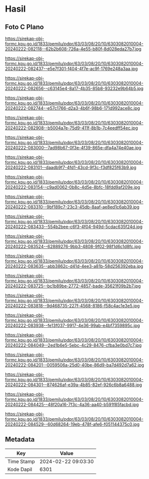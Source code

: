 # Hasil

## Foto C Plano

https://sirekap-obj-formc.kpu.go.id/1833/pemilu/pdpr/63/03/08/20/10/6303082010004-20240222-082118--62b2b608-726a-4e55-b80f-8d028eda27b7.jpg

https://sirekap-obj-formc.kpu.go.id/1833/pemilu/pdpr/63/03/08/20/10/6303082010004-20240222-082437--e5e7f301-f404-4f7e-ac9f-1769e248a3aa.jpg

https://sirekap-obj-formc.kpu.go.id/1833/pemilu/pdpr/63/03/08/20/10/6303082010004-20240222-082656--c63145e4-8a17-4b35-85b8-93232e9b64b5.jpg

https://sirekap-obj-formc.kpu.go.id/1833/pemilu/pdpr/63/03/08/20/10/6303082010004-20240222-082744--e57c1766-d2a3-4b6f-98b6-171d992ace8c.jpg

https://sirekap-obj-formc.kpu.go.id/1833/pemilu/pdpr/63/03/08/20/10/6303082010004-20240222-082908--b5004a7e-75d9-411f-8b1b-7c4eedff54ec.jpg

https://sirekap-obj-formc.kpu.go.id/1833/pemilu/pdpr/63/03/08/20/10/6303082010004-20240222-083000--7ad98b67-0f3e-4f39-865e-dfa4a74e40ae.jpg

https://sirekap-obj-formc.kpu.go.id/1833/pemilu/pdpr/63/03/08/20/10/6303082010004-20240222-083101--daadb9f7-4fd1-43cd-9f3c-f3df825f63b9.jpg

https://sirekap-obj-formc.kpu.go.id/1833/pemilu/pdpr/63/03/08/20/10/6303082010004-20240222-083154--c9ad0062-0b8c-4d5e-8bfc-18fdd9af209e.jpg

https://sirekap-obj-formc.kpu.go.id/1833/pemilu/pdpr/63/03/08/20/10/6303082010004-20240222-083310--9bf189c7-23c3-45db-8aaf-ae8ed1c6ab39.jpg

https://sirekap-obj-formc.kpu.go.id/1833/pemilu/pdpr/63/03/08/20/10/6303082010004-20240222-083433--554b2bee-c6f3-4f04-949d-5cdac635f24d.jpg

https://sirekap-obj-formc.kpu.go.id/1833/pemilu/pdpr/63/03/08/20/10/6303082010004-20240222-083524--62889276-9bb3-4808-9f02-98f1d6c1d8fc.jpg

https://sirekap-obj-formc.kpu.go.id/1833/pemilu/pdpr/63/03/08/20/10/6303082010004-20240222-083635--abb3862c-d41d-4ee3-a81b-58d256392eba.jpg

https://sirekap-obj-formc.kpu.go.id/1833/pemilu/pdpr/63/03/08/20/10/6303082010004-20240222-083725--bc1b89be-2772-4857-bade-35621f09b2b7.jpg

https://sirekap-obj-formc.kpu.go.id/1833/pemilu/pdpr/63/03/08/20/10/6303082010004-20240222-083818--9d468735-227f-4568-8186-f58c4ac1e3e5.jpg

https://sirekap-obj-formc.kpu.go.id/1833/pemilu/pdpr/63/03/08/20/10/6303082010004-20240222-083938--fe13f037-9917-4e36-99ab-e4bf7359895c.jpg

https://sirekap-obj-formc.kpu.go.id/1833/pemilu/pdpr/63/03/08/20/10/6303082010004-20240222-084049--2ed1b6e5-5ebc-4c29-8476-cfba3e0bd7c7.jpg

https://sirekap-obj-formc.kpu.go.id/1833/pemilu/pdpr/63/03/08/20/10/6303082010004-20240222-084201--0059506a-25d0-40be-86d9-ba7d492d7a62.jpg

https://sirekap-obj-formc.kpu.go.id/1833/pemilu/pdpr/63/03/08/20/10/6303082010004-20240222-084301--874626af-e39a-4b85-82ef-926c6b8a6488.jpg

https://sirekap-obj-formc.kpu.go.id/1833/pemilu/pdpr/63/03/08/20/10/6303082010004-20240222-084425--48f20a16-7f3c-4a36-aa40-b591f85facbd.jpg

https://sirekap-obj-formc.kpu.go.id/1833/pemilu/pdpr/63/03/08/20/10/6303082010004-20240222-084529--60d68264-19eb-478f-afe6-f051144375c0.jpg


## Metadata

| Key        | Value               |
| ---------- | ------------------- |
| Time Stamp | 2024-02-22 09:03:30 |
| Kode Dapil | 6301                |



